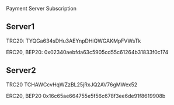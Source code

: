 Payment Server Subscription

**Server1**
------------------------------------------------
TRC20: 
TYQGa634sDHu3AEYnpDHiQWGAKMpFVWsTk

ERC20, BEP20:
0x02340aebfda63c5905cd55c61264b31833f0c174


**Server2**
------------------------------------------------
TRC20
TCHAWCcvHqWZzBL25jRxJQ2AV76gMWex52

ERC20, BEP20
0x16c65ae664755e5f56c678f3ee6de91f8619908b